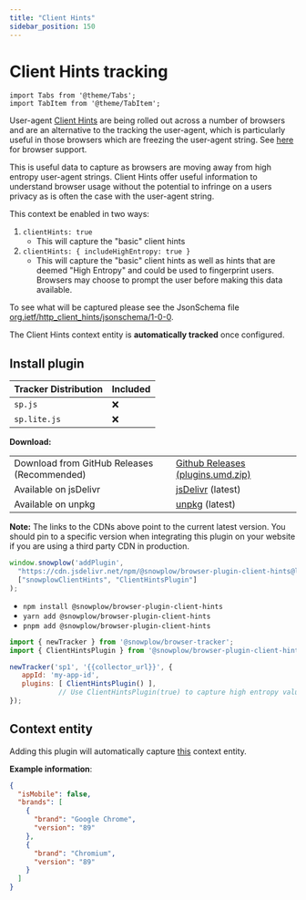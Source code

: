 ```yaml
---
title: "Client Hints"
sidebar_position: 150
---
```


# Client Hints tracking

```mdx-code-block
import Tabs from '@theme/Tabs';
import TabItem from '@theme/TabItem';
```

User-agent [Client Hints](https://www.chromium.org/updates/ua-ch) are being rolled out across a number of browsers and are an alternative to the tracking the user-agent, which is particularly useful in those browsers which are freezing the user-agent string. See [here](https://developer.mozilla.org/en-US/docs/Web/HTTP/Headers/Accept-CH#Browser_compatibility) for browser support.

This is useful data to capture as browsers are moving away from high entropy user-agent strings. Client Hints offer useful information to understand browser usage without the potential to infringe on a users privacy as is often the case with the user-agent string.

This context be enabled in two ways:

1. `clientHints: true`
    - This will capture the "basic" client hints
2. `clientHints: { includeHighEntropy: true }`
    - This will capture the "basic" client hints as well as hints that are deemed "High Entropy" and could be used to fingerprint users. Browsers may choose to prompt the user before making this data available.

To see what will be captured please see the JsonSchema file [org.ietf/http_client_hints/jsonschema/1-0-0](https://raw.githubusercontent.com/snowplow/iglu-central/master/schemas/org.ietf/http_client_hints/jsonschema/1-0-0).

The Client Hints context entity is **automatically tracked** once configured.

## Install plugin

<Tabs groupId="platform" queryString>
  <TabItem value="js" label="JavaScript (tag)" default>

| Tracker Distribution | Included |
| -------------------- | -------- |
| `sp.js`              | ❌        |
| `sp.lite.js`         | ❌        |

**Download:**

<table className="has-fixed-layout"><tbody><tr><td>Download from GitHub Releases (Recommended)</td><td><a href="https://github.com/snowplow/snowplow-javascript-tracker/releases" target="_blank" rel="noreferrer noopener">Github Releases (plugins.umd.zip)</a></td></tr><tr><td>Available on jsDelivr</td><td><a href="https://cdn.jsdelivr.net/npm/@snowplow/browser-plugin-client-hints@latest/dist/index.umd.min.js" target="_blank" rel="noreferrer noopener">jsDelivr</a> (latest)</td></tr><tr><td>Available on unpkg</td><td><a href="https://unpkg.com/@snowplow/browser-plugin-client-hints@latest/dist/index.umd.min.js" target="_blank" rel="noreferrer noopener">unpkg</a> (latest)</td></tr></tbody></table>

**Note:** The links to the CDNs above point to the current latest version. You should pin to a specific version when integrating this plugin on your website if you are using a third party CDN in production.

```javascript
window.snowplow('addPlugin',
  "https://cdn.jsdelivr.net/npm/@snowplow/browser-plugin-client-hints@latest/dist/index.umd.min.js",
  ["snowplowClientHints", "ClientHintsPlugin"]
);
```

  </TabItem>
  <TabItem value="browser" label="Browser (npm)">

- `npm install @snowplow/browser-plugin-client-hints`
- `yarn add @snowplow/browser-plugin-client-hints`
- `pnpm add @snowplow/browser-plugin-client-hints`

```javascript
import { newTracker } from '@snowplow/browser-tracker';
import { ClientHintsPlugin } from '@snowplow/browser-plugin-client-hints';

newTracker('sp1', '{{collector_url}}', {
   appId: 'my-app-id',
   plugins: [ ClientHintsPlugin() ],
            // Use ClientHintsPlugin(true) to capture high entropy values
});
```

  </TabItem>
</Tabs>

## Context entity

Adding this plugin will automatically capture [this](https://github.com/snowplow/iglu-central/blob/master/schemas/org.ietf/http_client_hints/jsonschema/1-0-0) context entity.

**Example information**:

```json
{
  "isMobile": false,
  "brands": [
    {
      "brand": "Google Chrome",
      "version": "89"
    },
    {
      "brand": "Chromium",
      "version": "89"
    }
  ]
}
```
